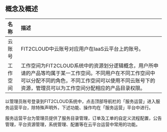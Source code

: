 ## 概念及概述

| **名称** | **描述** |
| :--- | :--- |
| 云账号 | FIT2CLOUD中云账号对应用户在IaaS云平台上的账号。 |
| 工作空间 | 工作空间为FIT2CLOUD系统中的资源划分逻辑概念，用户所申请的产品等均属于某一工作空间。不同用户在不同工作空间中可以分配不同的角色，不同工作空间可以使用不同云账号下的资源，管理员可以为工作空间分配相应的产品目录权限。 |

以管理员账号登录到FIT2CLOUD系统中，点击顶部导航栏的「服务运营」进入服务运营平台，除特殊声明外，下述功能、操作均在「服务运营」平台中进行。

服务运营平台为管理员提供了服务目录管理，订单及工单的自定义流程配置，公告管理，平台资源管理，系统管理、配置等在云平台运营中常用的功能。

